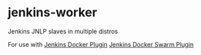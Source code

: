# jenkins-worker

Jenkins JNLP slaves in multiple distros

For use with [Jenkins Docker Plugin](https://github.com/jenkinsci/docker-plugin)
[Jenkins Docker Swarm Plugin](https://github.com/jenkinsci/docker-swarm-plugin)
